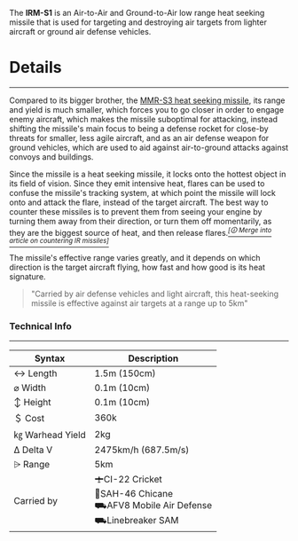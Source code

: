 
The **IRM-S1** is an Air-to-Air and Ground-to-Air low range heat seeking missile that is used for targeting and destroying air targets from lighter aircraft or ground air defense vehicles.

# Details
---

Compared to its bigger brother, the [MMR-S3 heat seeking missile](/w/MMR-S3), its range and yield is much smaller, which forces you to go closer in order to engage enemy aircraft, which makes the missile suboptimal for attacking, instead shifting the missile's main focus to being a defense rocket for close-by threats for smaller, less agile aircraft, and as an air defense weapon for ground vehicles, which are used to aid against air-to-ground attacks against convoys and buildings.

Since the missile is a heat seeking missile, it locks onto the hottest object in its field of vision. Since they emit intensive heat, flares can be used to confuse the missile's tracking system, at which point the missile will lock onto and attack the flare, instead of the target aircraft. The best way to counter these missiles is to prevent them from seeing your engine by turning them away from their direction, or turn them off momentarily, as they are the biggest source of heat, and then release flares.*[<sup>[🛈 Merge into article on countering IR missiles]</sup>](#)*

The missile's effective range varies greatly, and it depends on which direction is the target aircraft flying, how fast and how good is its heat signature.


> "Carried by air defense vehicles and light aircraft, this heat-seeking missile is effective against air targets at a range up to 5km"



### Technical Info
---

<span class="firstColumn">

| Syntax       | Description |
| -----------  | ----------- |
| ↔ Length       | 1.5m (150cm)       |
| ⌀ Width        | 0.1m (10cm)      |
| ↕ Height       | 0.1m (10cm)       |
| ＄ Cost         | 360k    |
| ㎏ Warhead Yield| 2kg        |
| Δ Delta V      | 2475km/h (687.5m/s)       |
| ⩥ Range        | 5km       |
| Carried by        | 🛨CI-22 Cricket<br>🚁SAH-46 Chicane<br>⛟AFV8 Mobile Air Defense<br>⛟Linebreaker SAM<br>  |




